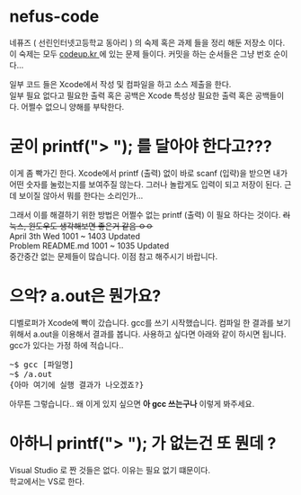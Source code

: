 
# nefus-code
네퓨즈 ( 선린인터넷고등학교 동아리 ) 의 숙제 혹은 과제 들을 정리 해둔 저장소 이다. <br/>
이 숙제는 모두 <a href="codeup.kr"> codeup.kr </a> 에 있는 문제 들이다. 커밋을 하는 순서들은 그냥 번호 순이다... <br/>

일부 코드 들은 Xcode에서 작성 및 컴파일을 하고 소스 제출을 한다. <br/>
일부 필요 없다고 필요한 출력 혹은 공백은 Xcode 특성상 필요한 출력 혹은 공백들이다. 어쩔수 없으니 양해를 부탁한다. <br/>

# 굳이 printf("> "); 를 달아야 한다고???
이게 좀 빡가긴 한다. Xcode에서 printf (출력) 없이 바로 scanf (입략)을 받으면 내가 어떤 숫자를 눌렀는지를 보여주질 않는다. 그러나 놀랍게도 입력이 되고 저장이 된다. 근데 보이질 않아서 뭐를 한다는 소리인가... <br/>

그래서 이를 해결하기 위한 방법은 어쩔수 없는 printf (출력) 이 필요 하다는 것이다. ~~리눅스, 윈도우도 생각해보면 좋은거 같음 ㅇㅇ~~ <br/>
April 3th Wed 1001 ~ 1403 Updated <br/>
Problem README.md 1001 ~ 1035 Updated  <br/>
중간중간 없는 문제들이 많습니다. 이점 참고 해주시기 바랍니다. <br/>

# 으악? a.out은 뭔가요?
디벨로퍼가 Xcode에 빡이 갔습니다. gcc를 쓰기 시작했습니다. 컴파일 한 결과를 보기 위해서 a.out을 이용해서 결과를 봅니다. 사용하고 싶다면 아래와 같이 하시면 됩니다. gcc가 있다는 가정 하에 적습니다..
<pre>
~$ gcc [파일명]
~$ /a.out
{아마 여기에 실행 결과가 나오겠죠?}
</pre>

아무튼 그렇습니다.. 왜 이게 있지 싶으면 **아 gcc 쓰는구나** 이렇게 봐주세요.

# 아하니 printf("> "); 가 없는건 또 뭔데 ?
Visual Studio 로 짠 것들은 없다. 이유는 필요 없기 떄문이다. <br/>
학교에서는 VS로 한다. <br/>
